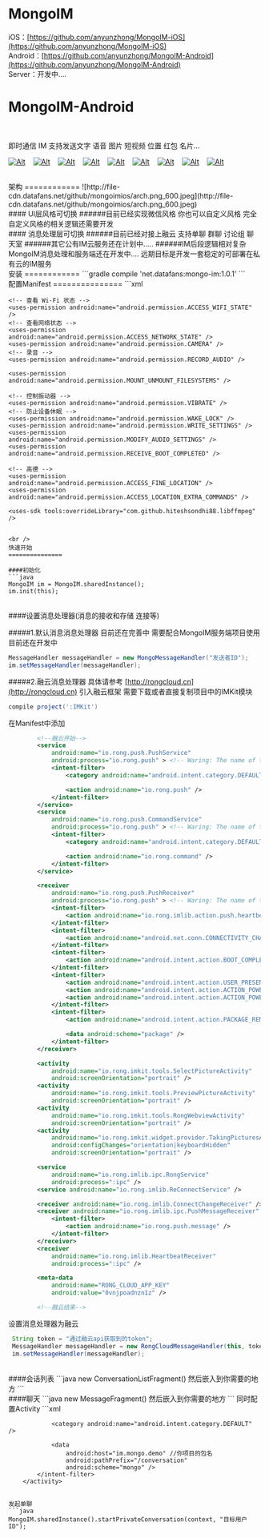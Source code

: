 
MongoIM
============
iOS：[https://github.com/anyunzhong/MongoIM-iOS](https://github.com/anyunzhong/MongoIM-iOS)
<br />
Android：[https://github.com/anyunzhong/MongoIM-Android](https://github.com/anyunzhong/MongoIM-Android)
<br />
Server：开发中....

MongoIM-Android
=============

<br />

即时通信 IM 支持发送文字 语音 图片 短视频 位置 红包 名片...

[![Alt][screenshot1_thumb]][screenshot1]    [![Alt][screenshot2_thumb]][screenshot2]    [![Alt][screenshot3_thumb]][screenshot3]    [![Alt][screenshot4_thumb]][screenshot4]    [![Alt][screenshot5_thumb]][screenshot5]    [![Alt][screenshot6_thumb]][screenshot6]    [![Alt][screenshot7_thumb]][screenshot7]    [![Alt][screenshot8_thumb]][screenshot8]    [![Alt][screenshot9_thumb]][screenshot9]

[screenshot1_thumb]: http://file-cdn.datafans.net/github/mongoimandroid/1.png_250.jpeg
[screenshot1]: http://file-cdn.datafans.net/github/mongoimandroid/1.png
[screenshot2_thumb]: http://file-cdn.datafans.net/github/mongoimandroid/2.png_250.jpeg
[screenshot2]: http://file-cdn.datafans.net/github/mongoimandroid/2.png
[screenshot3_thumb]: http://file-cdn.datafans.net/github/mongoimandroid/3.png_250.jpeg
[screenshot3]: http://file-cdn.datafans.net/github/mongoimandroid/3.png
[screenshot4_thumb]: http://file-cdn.datafans.net/github/mongoimandroid/4.png_250.jpeg
[screenshot4]: http://file-cdn.datafans.net/github/mongoimandroid/4.png
[screenshot5_thumb]: http://file-cdn.datafans.net/github/mongoimandroid/5.png_250.jpeg
[screenshot5]: http://file-cdn.datafans.net/github/mongoimandroid/5.png
[screenshot6_thumb]: http://file-cdn.datafans.net/github/mongoimandroid/6.png_250.jpeg
[screenshot6]: http://file-cdn.datafans.net/github/mongoimandroid/6.png
[screenshot7_thumb]: http://file-cdn.datafans.net/github/mongoimandroid/7.png_250.jpeg
[screenshot7]: http://file-cdn.datafans.net/github/mongoimandroid/7.png
[screenshot8_thumb]: http://file-cdn.datafans.net/github/mongoimandroid/8.png_250.jpeg
[screenshot8]: http://file-cdn.datafans.net/github/mongoimandroid/8.png
[screenshot9_thumb]: http://file-cdn.datafans.net/github/mongoimandroid/9.png_250.jpeg
[screenshot9]: http://file-cdn.datafans.net/github/mongoimandroid/9.png

<br />
架构
============
![http://file-cdn.datafans.net/github/mongoimios/arch.png_600.jpeg](http://file-cdn.datafans.net/github/mongoimios/arch.png_600.jpeg)

<br />
#### UI层风格可切换
######目前已经实现微信风格 你也可以自定义风格 完全自定义风格的相关逻辑还需要开发

<br />
#### 消息处理层可切换
######目前已经对接上融云 支持单聊 群聊 讨论组 聊天室
######其它公有IM云服务还在计划中.....
######IM后段逻辑相对复杂 MongoIM消息处理和服务端还在开发中.... 远期目标是开发一套稳定的可部署在私有云的IM服务


<br />
安装
============
```gradle
compile 'net.datafans:mongo-im:1.0.1'
```

<br />
配置Manifest
===============
```xml
    <uses-permission android:name="android.permission.WRITE_EXTERNAL_STORAGE" />
    <uses-permission android:name="android.permission.INTERNET" />
    <uses-permission android:name="android.permission.ACCESS_COARSE_LOCATION" />
    <!-- 获取机型信息权限 -->
    <uses-permission android:name="android.permission.READ_PHONE_STATE" />
    <uses-permission android:name="android.permission.GET_TASKS" />
    <uses-permission android:name="android.permission.INTERACT_ACROSS_USERS_FULL" />

    <!-- 查看 Wi-Fi 状态 -->
    <uses-permission android:name="android.permission.ACCESS_WIFI_STATE" />
    <!-- 查看网络状态 -->
    <uses-permission android:name="android.permission.ACCESS_NETWORK_STATE" />
    <uses-permission android:name="android.permission.CAMERA" />
    <!-- 录音 -->
    <uses-permission android:name="android.permission.RECORD_AUDIO" />

    <uses-permission android:name="android.permission.MOUNT_UNMOUNT_FILESYSTEMS" />

    <!-- 控制振动器 -->
    <uses-permission android:name="android.permission.VIBRATE" />
    <!-- 防止设备休眠 -->
    <uses-permission android:name="android.permission.WAKE_LOCK" />
    <uses-permission android:name="android.permission.WRITE_SETTINGS" />
    <uses-permission android:name="android.permission.MODIFY_AUDIO_SETTINGS" />
    <uses-permission android:name="android.permission.RECEIVE_BOOT_COMPLETED" />

    <!-- 高德 -->
    <uses-permission android:name="android.permission.ACCESS_FINE_LOCATION" />
    <uses-permission android:name="android.permission.ACCESS_LOCATION_EXTRA_COMMANDS" />

    <uses-sdk tools:overrideLibrary="com.github.hiteshsondhi88.libffmpeg" />
```

<br />
快速开始
===============

####初始化
```java
MongoIM im = MongoIM.sharedInstance();
im.init(this);
```


<br />
####设置消息处理器(消息的接收和存储 连接等)

#####1.默认消息消息处理器 目前还在完善中 需要配合MongoIM服务端项目使用 目前还在开发中

```java
MessageHandler messageHandler = new MongoMessageHandler("发送者ID");
im.setMessageHandler(messageHandler);
```

#####2.融云消息处理器 具体请参考 [http://rongcloud.cn](http://rongcloud.cn)
引入融云框架 需要下载或者直接复制项目中的IMKit模块

```gradle
compile project(':IMKit')
```

在Manifest中添加
```xml
        <!--融云开始-->
        <service
            android:name="io.rong.push.PushService"
            android:process="io.rong.push" > <!-- Waring: The name of the push process can't be changed!!! -->
            <intent-filter>
                <category android:name="android.intent.category.DEFAULT" />

                <action android:name="io.rong.push" />
            </intent-filter>
        </service>
        <service
            android:name="io.rong.push.CommandService"
            android:process="io.rong.push" > <!-- Waring: The name of the push process can't be changed!!! -->
            <intent-filter>
                <category android:name="android.intent.category.DEFAULT" />

                <action android:name="io.rong.command" />
            </intent-filter>
        </service>

        <receiver
            android:name="io.rong.push.PushReceiver"
            android:process="io.rong.push" > <!-- Waring: The name of the push process can't be changed!!! -->
            <intent-filter>
                <action android:name="io.rong.imlib.action.push.heartbeat" />
            </intent-filter>
            <intent-filter>
                <action android:name="android.net.conn.CONNECTIVITY_CHANGE" />
            </intent-filter>
            <intent-filter>
                <action android:name="android.intent.action.BOOT_COMPLETED" />
            </intent-filter>
            <intent-filter>
                <action android:name="android.intent.action.USER_PRESENT" />
                <action android:name="android.intent.action.ACTION_POWER_CONNECTED" />
                <action android:name="android.intent.action.ACTION_POWER_DISCONNECTED" />
            </intent-filter>
            <intent-filter>
                <action android:name="android.intent.action.PACKAGE_REMOVED" />

                <data android:scheme="package" />
            </intent-filter>
        </receiver>

        <activity
            android:name="io.rong.imkit.tools.SelectPictureActivity"
            android:screenOrientation="portrait" />
        <activity
            android:name="io.rong.imkit.tools.PreviewPictureActivity"
            android:screenOrientation="portrait" />
        <activity
            android:name="io.rong.imkit.tools.RongWebviewActivity"
            android:screenOrientation="portrait" />
        <activity
            android:name="io.rong.imkit.widget.provider.TakingPicturesActivity"
            android:configChanges="orientation|keyboardHidden"
            android:screenOrientation="portrait" />

        <service
            android:name="io.rong.imlib.ipc.RongService"
            android:process=":ipc" />
        <service android:name="io.rong.imlib.ReConnectService" />

        <receiver android:name="io.rong.imlib.ConnectChangeReceiver" />
        <receiver android:name="io.rong.imlib.ipc.PushMessageReceiver" >
            <intent-filter>
                <action android:name="io.rong.push.message" />
            </intent-filter>
        </receiver>
        <receiver
            android:name="io.rong.imlib.HeartbeatReceiver"
            android:process=":ipc" />

        <meta-data
            android:name="RONG_CLOUD_APP_KEY"
            android:value="0vnjpoadnzn1z" />

        <!--融云结束-->
```

设置消息处理器为融云
```java
 String token = "通过融云api获取到的token";
 MessageHandler messageHandler = new RongCloudMessageHandler(this, token);
 im.setMessageHandler(messageHandler);
```


<br />
####会话列表
```java
new ConversationListFragment() 然后嵌入到你需要的地方
```

<br />
####聊天
```java
new MessageFragment() 然后嵌入到你需要的地方
```
同时配置Activity
```xml
        <activity
            android:name=".ChatActivity" //你自己的Activity
            android:label="@string/title_activity_chat" >
            <intent-filter>
                <action android:name="android.intent.action.VIEW" />

                <category android:name="android.intent.category.DEFAULT" />

                <data
                    android:host="im.mongo.demo" //你项目的包名
                    android:pathPrefix="/conversation"
                    android:scheme="mongo" />
            </intent-filter>
        </activity>
```

发起单聊
```java
MongoIM.sharedInstance().startPrivateConversation(context, "目标用户ID");
```
